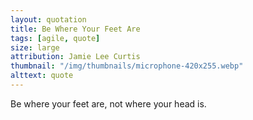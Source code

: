 ```yaml
---
layout: quotation
title: Be Where Your Feet Are
tags: [agile, quote]
size: large
attribution: Jamie Lee Curtis
thumbnail: "/img/thumbnails/microphone-420x255.webp"
alttext: quote
---
```


Be where your feet are, not where your head is.
